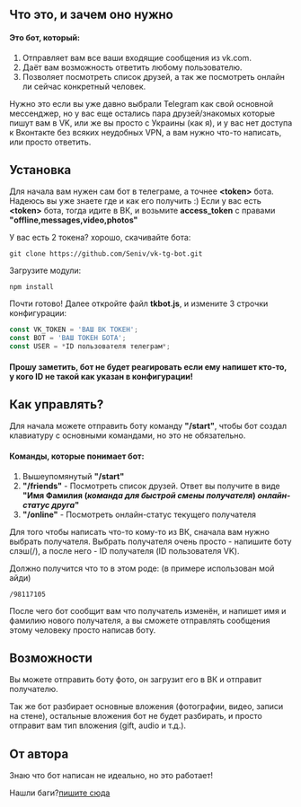 ## Что это, и зачем оно нужно
#### Это бот, который:
1. Отправляет вам все ваши входящие сообщения из vk.com.
1. Даёт вам возможность ответить любому пользователю.
1. Позволяет посмотреть список друзей, а так же посмотреть онлайн ли сейчас конкретный человек.

Нужно это если вы уже давно выбрали Telegram как свой основной мессенджер, но у вас еще остались пара друзей/знакомых которые пишут вам в VK, или же вы просто с Украины (как я), и у вас нет доступа к Вконтакте без всяких неудобных VPN, а вам нужно что-то написать, или просто ответить.

## Установка
Для начала вам нужен сам бот в телеграме, а точнее **\<token\>** бота. Надеюсь вы уже знаете где и как его получить :)
Если у вас есть **\<token\>** бота, тогда идите в ВК, и возьмите **access_token** с правами **"offline,messages,video,photos"**

У вас есть 2 токена? хорошо, скачивайте бота:
```
git clone https://github.com/Seniv/vk-tg-bot.git
```
Загрузите модули:
```
npm install
```
Почти готово!
Далее откройте файл **tkbot.js**, и измените 3 строчки конфигурации:

```js
const VK_TOKEN = 'ВАШ ВК ТОКЕН';
const BOT = 'ВАШ ТОКЕН БОТА';
const USER = *ID пользователя телеграм*;
```

#### Прошу заметить, бот не будет реагировать если ему напишет кто-то, у кого ID не такой как указан в конфигурации!

## Как управлять?
Для начала можете отправить боту команду **"/start"**, чтобы бот создал клавиатуру с основными командами, но это не обязательно.

#### Команды, которые понимает бот:
1. Вышеупомянутый **"/start"**
1. **"/friends"** - Посмотреть список друзей. Ответ вы получите в виде **"Имя Фамилия (*команда для быстрой смены получателя*) *онлайн-статус друга*"**
1. **"/online"** - Посмотреть онлайн-статус текущего получателя

Для того чтобы написать что-то кому-то из ВК, сначала вам нужно выбрать получателя.
Выбрать получателя очень просто - напишите боту слэш(/), а после него - ID получателя (ID пользователя VK). 

Должно получится что то в этом роде: (в примере использован мой айди)
```
/98117105
```
После чего бот сообщит вам что получатель изменён, и напишет имя и фамилию нового получателя, а вы сможете отправлять сообщения этому человеку просто написав боту.

## Возможности
Вы можете отправить боту фото, он загрузит его в ВК и отправит получателю.

Так же бот разбирает основные вложения (фотографии, видео, записи на стене), остальные вложения бот не будет разбирать, и просто отправит вам тип вложения (gift, audio и т.д.).

## От автора
Знаю что бот написан не идеально, но это работает!

Нашли баги?[пишите сюда](https://github.com/Seniv/vk-tg-bot/issues/new)
